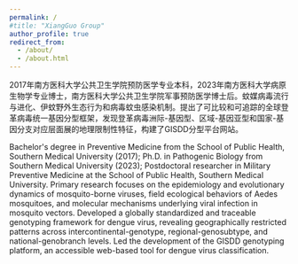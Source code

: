 ```yaml
---
permalink: /
#title: "XiangGuo Group"
author_profile: true
redirect_from: 
  - /about/
  - /about.html
---
```


2017年南方医科大学公共卫生学院预防医学专业本科，2023年南方医科大学病原生物学专业博士，南方医科大学公共卫生学院军事预防医学博士后。蚊媒病毒流行与进化、伊蚊野外生态行为和病毒蚊虫感染机制。提出了可比较和可追踪的全球登革病毒统一基因分型框架，发现登革病毒洲际-基因型、区域-基因亚型和国家-基因分支对应层面展的地理限制性特征，构建了GISDD分型平台网站。

Bachelor's degree in Preventive Medicine from the School of Public Health, Southern Medical University (2017); Ph.D. in Pathogenic Biology from Southern Medical University (2023); Postdoctoral researcher in Military Preventive Medicine at the School of Public Health, Southern Medical University. Primary research focuses on the epidemiology and evolutionary dynamics of mosquito-borne viruses, field ecological behaviors of Aedes mosquitoes, and molecular mechanisms underlying viral infection in mosquito vectors. Developed a globally standardized and traceable genotyping framework for dengue virus, revealing geographically restricted patterns across intercontinental-genotype, regional-genosubtype, and national-genobranch levels. Led the development of the GISDD genotyping platform, an accessible web-based tool for dengue virus classification.





